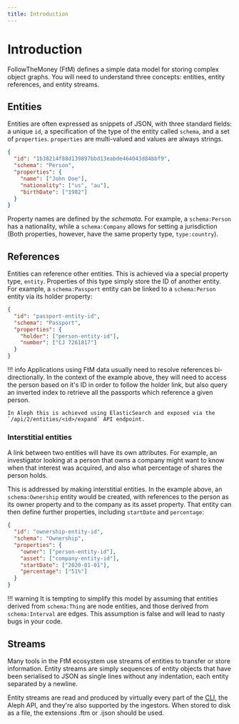 ```yaml
---
title: Introduction
---
```


# Introduction

FollowTheMoney (FtM) defines a simple data model for storing complex object graphs. You will need to understand three concepts: entities, entity references, and entity streams.

## Entities

Entities are often expressed as snippets of JSON, with three standard fields: a unique `id`, a specification of the type of the entity called `schema`, and a set of `properties`. `properties` are multi-valued and values are always strings.

```json
{
  "id": "1b38214f88d139897bbd13eabde464043d84bbf9",
  "schema": "Person",
  "properties": {
    "name": ["John Doe"],
    "nationality": ["us", "au"],
    "birthDate": ["1982"]
  }
}
```

Property names are defined by the _schemata_. For example, a `schema:Person` has a nationality, while a `schema:Company` allows for setting a jurisdiction (Both properties, however, have the same property type, `type:country`).

## References

Entities can reference other entities. This is achieved via a special property type, `entity`. Properties of this type simply store the ID of another entity. For example, a `schema:Passport` entity can be linked to a `schema:Person` entity via its holder property:

```json
{
  "id": "passport-entity-id",
  "schema": "Passport",
  "properties": {
    "holder": ["person-entity-id"],
    "number": ["CJ 7261817"]
  }
}
```

!!! info
    Applications using FtM data usually need to resolve references bi-directionally. In the context of the example above, they will need to access the person based on it's ID in order to follow the holder link, but also query an inverted index to retrieve all the passports which reference a given person.

    In Aleph this is achieved using ElasticSearch and exposed via the `/api/2/entities/<id>/expand` API endpoint.

### Interstitial entities

A link between two entities will have its own attributes. For example, an investigator looking at a person that owns a company might want to know when that interest was acquired, and also what percentage of shares the person holds.

This is addressed by making interstitial entities. In the example above, an `schema:Ownership` entity would be created, with references to the person as its owner property and to the company as its asset property. That entity can then define further properties, including `startDate` and `percentage`:

```json
{
  "id": "ownership-entity-id",
  "schema": "Ownership",
  "properties": {
    "owner": ["person-entity-id"],
    "asset": ["company-entity-id"],
    "startDate": ["2020-01-01"],
    "percentage": ["51%"]
  }
}
```

!!! warning
  It is tempting to simplify this model by assuming that entities derived from `schema:Thing` are node entities, and those derived from `schema:Interval` are edges. This assumption is false and will lead to nasty bugs in your code.

## Streams

Many tools in the FtM ecosystem use streams of entities to transfer or store information. Entity streams are simply sequences of entity objects that have been serialised to JSON as single lines without any indentation, each entity separated by a newline.

Entity streams are read and produced by virtually every part of the [CLI](cli.md), the Aleph API, and they're also supported by the ingestors. When stored to disk as a file, the extensions .ftm or .ijson should be used.
